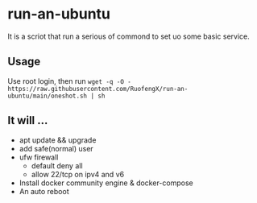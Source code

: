 # run-an-ubuntu  
It is a scriot that run a serious of commond to set uo some basic service.  

## Usage  
Use root login, then run `wget -q -O - https://raw.githubusercontent.com/RuofengX/run-an-ubuntu/main/oneshot.sh | sh`

## It will ...
- apt update && upgrade
- add safe(normal) user
- ufw firewall  
  - default deny all
  - allow 22/tcp on ipv4 and v6  
- Install docker community engine & docker-compose
- An auto reboot  

